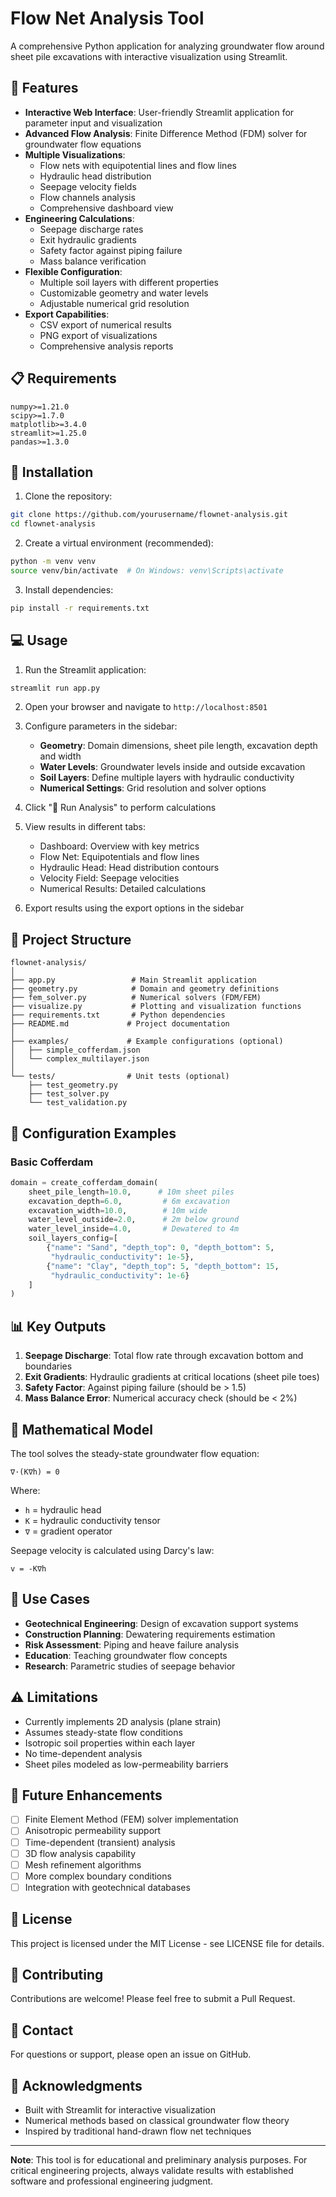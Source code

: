 # Flow Net Analysis Tool

A comprehensive Python application for analyzing groundwater flow around sheet pile excavations with interactive visualization using Streamlit.

## 🌟 Features

- **Interactive Web Interface**: User-friendly Streamlit application for parameter input and visualization
- **Advanced Flow Analysis**: Finite Difference Method (FDM) solver for groundwater flow equations
- **Multiple Visualizations**:
  - Flow nets with equipotential lines and flow lines
  - Hydraulic head distribution
  - Seepage velocity fields
  - Flow channels analysis
  - Comprehensive dashboard view
- **Engineering Calculations**:
  - Seepage discharge rates
  - Exit hydraulic gradients
  - Safety factor against piping failure
  - Mass balance verification
- **Flexible Configuration**:
  - Multiple soil layers with different properties
  - Customizable geometry and water levels
  - Adjustable numerical grid resolution
- **Export Capabilities**:
  - CSV export of numerical results
  - PNG export of visualizations
  - Comprehensive analysis reports

## 📋 Requirements

```
numpy>=1.21.0
scipy>=1.7.0
matplotlib>=3.4.0
streamlit>=1.25.0
pandas>=1.3.0
```

## 🚀 Installation

1. Clone the repository:
```bash
git clone https://github.com/yourusername/flownet-analysis.git
cd flownet-analysis
```

2. Create a virtual environment (recommended):
```bash
python -m venv venv
source venv/bin/activate  # On Windows: venv\Scripts\activate
```

3. Install dependencies:
```bash
pip install -r requirements.txt
```

## 💻 Usage

1. Run the Streamlit application:
```bash
streamlit run app.py
```

2. Open your browser and navigate to `http://localhost:8501`

3. Configure parameters in the sidebar:
   - **Geometry**: Domain dimensions, sheet pile length, excavation depth and width
   - **Water Levels**: Groundwater levels inside and outside excavation
   - **Soil Layers**: Define multiple layers with hydraulic conductivity
   - **Numerical Settings**: Grid resolution and solver options

4. Click "🚀 Run Analysis" to perform calculations

5. View results in different tabs:
   - Dashboard: Overview with key metrics
   - Flow Net: Equipotentials and flow lines
   - Hydraulic Head: Head distribution contours
   - Velocity Field: Seepage velocities
   - Numerical Results: Detailed calculations

6. Export results using the export options in the sidebar

## 📁 Project Structure

```
flownet-analysis/
│
├── app.py                 # Main Streamlit application
├── geometry.py            # Domain and geometry definitions
├── fem_solver.py          # Numerical solvers (FDM/FEM)
├── visualize.py           # Plotting and visualization functions
├── requirements.txt       # Python dependencies
├── README.md             # Project documentation
│
├── examples/             # Example configurations (optional)
│   ├── simple_cofferdam.json
│   └── complex_multilayer.json
│
└── tests/                # Unit tests (optional)
    ├── test_geometry.py
    ├── test_solver.py
    └── test_validation.py
```

## 🔧 Configuration Examples

### Basic Cofferdam
```python
domain = create_cofferdam_domain(
    sheet_pile_length=10.0,      # 10m sheet piles
    excavation_depth=6.0,         # 6m excavation
    excavation_width=10.0,        # 10m wide
    water_level_outside=2.0,      # 2m below ground
    water_level_inside=4.0,       # Dewatered to 4m
    soil_layers_config=[
        {"name": "Sand", "depth_top": 0, "depth_bottom": 5, 
         "hydraulic_conductivity": 1e-5},
        {"name": "Clay", "depth_top": 5, "depth_bottom": 15, 
         "hydraulic_conductivity": 1e-6}
    ]
)
```

## 📊 Key Outputs

1. **Seepage Discharge**: Total flow rate through excavation bottom and boundaries
2. **Exit Gradients**: Hydraulic gradients at critical locations (sheet pile toes)
3. **Safety Factor**: Against piping failure (should be > 1.5)
4. **Mass Balance Error**: Numerical accuracy check (should be < 2%)

## 🧮 Mathematical Model

The tool solves the steady-state groundwater flow equation:

```
∇·(K∇h) = 0
```

Where:
- `h` = hydraulic head
- `K` = hydraulic conductivity tensor
- `∇` = gradient operator

Seepage velocity is calculated using Darcy's law:
```
v = -K∇h
```

## 🎯 Use Cases

- **Geotechnical Engineering**: Design of excavation support systems
- **Construction Planning**: Dewatering requirements estimation
- **Risk Assessment**: Piping and heave failure analysis
- **Education**: Teaching groundwater flow concepts
- **Research**: Parametric studies of seepage behavior

## ⚠️ Limitations

- Currently implements 2D analysis (plane strain)
- Assumes steady-state flow conditions
- Isotropic soil properties within each layer
- No time-dependent analysis
- Sheet piles modeled as low-permeability barriers

## 🔄 Future Enhancements

- [ ] Finite Element Method (FEM) solver implementation
- [ ] Anisotropic permeability support
- [ ] Time-dependent (transient) analysis
- [ ] 3D flow analysis capability
- [ ] Mesh refinement algorithms
- [ ] More complex boundary conditions
- [ ] Integration with geotechnical databases

## 📝 License

This project is licensed under the MIT License - see LICENSE file for details.

## 🤝 Contributing

Contributions are welcome! Please feel free to submit a Pull Request.

## 📧 Contact

For questions or support, please open an issue on GitHub.

## 🙏 Acknowledgments

- Built with Streamlit for interactive visualization
- Numerical methods based on classical groundwater flow theory
- Inspired by traditional hand-drawn flow net techniques

---

**Note**: This tool is for educational and preliminary analysis purposes. For critical engineering projects, always validate results with established software and professional engineering judgment.
